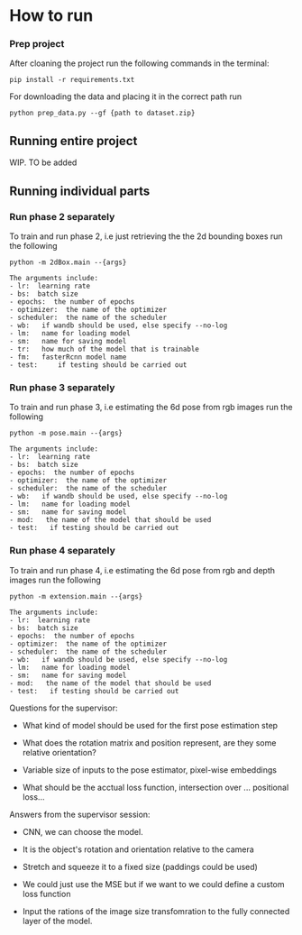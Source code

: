 # How to run

### Prep project
After cloaning the project run the following commands in the terminal:
```
pip install -r requirements.txt
```

For downloading the data and placing it in the correct path run
```
python prep_data.py --gf {path to dataset.zip}
```

## Running entire project
WIP. TO be added

## Running individual parts

### Run phase 2 separately
To train and run phase 2, i.e just retrieving the the 2d bounding boxes run the following

```
python -m 2dBox.main --{args}

The arguments include:
- lr:  learning rate
- bs:  batch size
- epochs:  the number of epochs
- optimizer:  the name of the optimizer
- scheduler:  the name of the scheduler
- wb:   if wandb should be used, else specify --no-log
- lm:   name for loading model 
- sm:   name for saving model
- tr:   how much of the model that is trainable
- fm:   fasterRcnn model name
- test:     if testing should be carried out
```

### Run phase 3 separately
To train and run phase 3, i.e estimating the 6d pose from rgb images run the following

```
python -m pose.main --{args}

The arguments include:
- lr:  learning rate
- bs:  batch size
- epochs:  the number of epochs
- optimizer:  the name of the optimizer
- scheduler:  the name of the scheduler
- wb:   if wandb should be used, else specify --no-log
- lm:   name for loading model 
- sm:   name for saving model
- mod:   the name of the model that should be used  
- test:   if testing should be carried out

```

### Run phase 4 separately
To train and run phase 4, i.e estimating the 6d pose from rgb and depth images run the following

```
python -m extension.main --{args}

The arguments include:
- lr:  learning rate
- bs:  batch size
- epochs:  the number of epochs
- optimizer:  the name of the optimizer
- scheduler:  the name of the scheduler
- wb:   if wandb should be used, else specify --no-log
- lm:   name for loading model 
- sm:   name for saving model
- mod:   the name of the model that should be used  
- test:   if testing should be carried out
```



Questions for the supervisor:

 - What kind of model should be used for the first pose estimation step

 - What does the rotation matrix and position represent, are they some relative orientation?

 - Variable size of inputs to the pose estimator, pixel-wise embeddings

 - What should be the acctual loss function, intersection over ... positional loss...

 
Answers from the supervisor session:

 - CNN, we can choose the model.

 - It is the object's rotation and orientation relative to the camera

 - Stretch and squeeze it to a fixed size (paddings could be used)

 - We could just use the MSE but if we want to we could define a custom loss function

 - Input the rations of the image size transfomration to the fully connected layer of the model.

